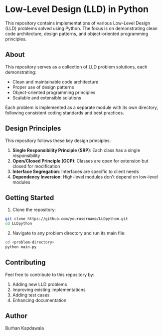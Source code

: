 # Low-Level Design (LLD) in Python

This repository contains implementations of various Low-Level Design (LLD) problems solved using Python. The focus is on demonstrating clean code architecture, design patterns, and object-oriented programming principles.

## About

This repository serves as a collection of LLD problem solutions, each demonstrating:
- Clean and maintainable code architecture
- Proper use of design patterns
- Object-oriented programming principles
- Scalable and extensible solutions

Each problem is implemented as a separate module with its own directory, following consistent coding standards and best practices.

## Design Principles

This repository follows these key design principles:

1. **Single Responsibility Principle (SRP)**: Each class has a single responsibility
2. **Open/Closed Principle (OCP)**: Classes are open for extension but closed for modification
3. **Interface Segregation**: Interfaces are specific to client needs
4. **Dependency Inversion**: High-level modules don't depend on low-level modules

## Getting Started

1. Clone the repository:
```bash
git clone https://github.com/yourusername/LLDpython.git
cd LLDpython
```

2. Navigate to any problem directory and run its main file:
```bash
cd <problem-directory>
python main.py
```

## Contributing

Feel free to contribute to this repository by:
1. Adding new LLD problems
2. Improving existing implementations
3. Adding test cases
4. Enhancing documentation

## Author

Burhan Kapdawala
